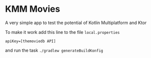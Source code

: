 # KMM Movies
A very simple app to test the potential of Kotlin Multiplatform and Ktor

To make it work add this line to the file `local.properties`
```
apiKey=[themoviedb API]
```

and run the task  `./gradlew generateBuildKonfig` 
